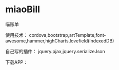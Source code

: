 # miaoBill
喵账单


使用技术： cordova,bootstrap,artTemplate,font-awesome,hammer,highCharts,lovefield(IndexedDB)


自己写的插件： jquery.pjax,jquery.serializeJson

下载APP：



